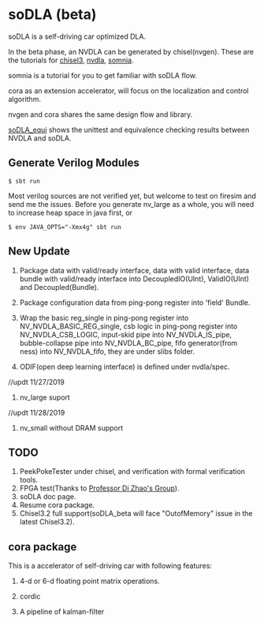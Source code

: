 soDLA (beta)
================

soDLA is a self-driving car optimized DLA.

In the beta phase, an NVDLA can be generated by chisel(nvgen). These are the tutorials for [chisel3](https://chisel.eecs.berkeley.edu/index.html#getstarted), [nvdla](http://nvdla.org/hw/v1/hwarch.html), [somnia](https://github.com/soDLA-publishment/somnia).

somnia is a tutorial for you to get familiar with soDLA flow.

cora as an extension accelerator, will focus on the localization and control algorithm.

nvgen and cora shares the same design flow and library.

[soDLA_equi](https://github.com/redpanda3/soDLA_equi) shows the unittest and equivalence checking results between NVDLA and soDLA.


Generate Verilog Modules
----------------
    $ sbt run
    
Most verilog sources are not verified yet, but welcome to test on firesim and send me the issues. Before you generate nv_large as a whole, you will need to increase heap space in java first, or 

    $ env JAVA_OPTS="-Xmx4g" sbt run
    

New Update
----------------
1. Package data with valid/ready interface, data with valid interface, data bundle with valid/ready interface into DecoupledIO(UInt), ValidIO(UInt) and Decoupled(Bundle).

2. Package configuration data from ping-pong register into 'field' Bundle.

3. Wrap the basic reg_single in ping-pong register into NV_NVDLA_BASIC_REG_single, csb logic in ping-pong register into NV_NVDLA_CSB_LOGIC, input-skid pipe into NV_NVDLA_IS_pipe, bubble-collapse pipe into NV_NVDLA_BC_pipe, fifo generator(from ness) into NV_NVDLA_fifo, they are under slibs folder.

4. ODIF(open deep learning interface) is defined under nvdla/spec.

//updt 11/27/2019

1. nv_large suport 

//updt 11/28/2019

1. nv_small without DRAM support




TODO
----------------
1. PeekPokeTester under chisel, and verification with formal verification tools.
2. FPGA test(Thanks to [Professor Di Zhao's Group](http://sourcedb.ict.cas.cn/cn/jssrck/201803/t20180309_4971421.html)).
3. soDLA doc page.
4. Resume cora package.
5. Chisel3.2 full support(soDLA_beta will face "OutofMemory" issue in the latest Chisel3.2). 


cora package
----------------

This is a accelerator of self-driving car with following features:

1. 4-d or 6-d floating point matrix operations.

2. cordic

3. A pipeline of kalman-filter



